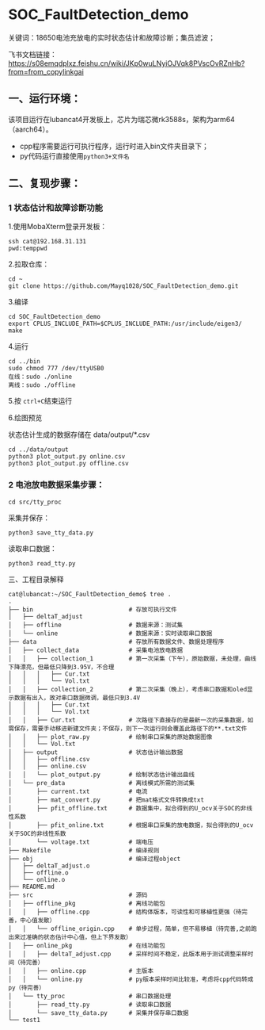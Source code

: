 # SOC_FaultDetection_demo

关键词：18650电池充放电的实时状态估计和故障诊断；集员滤波；

飞书文档链接： https://s08emqdplxz.feishu.cn/wiki/JKp0wuLNyiOJVqk8PVscOvRZnHb?from=from_copylinkgai

## 一、运行环境：

该项目运行在lubancat4开发板上，芯片为瑞芯微rk3588s，架构为arm64（aarch64）。

* cpp程序需要运行可执行程序，运行时进入bin文件夹目录下；
* py代码运行直接使用`python3+文件名`

## 二、复现步骤：

### 1  状态估计和故障诊断功能

1.使用MobaXterm登录开发板：

```
ssh cat@192.168.31.131
pwd:temppwd
```

2.拉取仓库：

```
cd ~
git clone https://github.com/Mayq1028/SOC_FaultDetection_demo.git
```

3.编译

```
cd SOC_FaultDetection_demo
export CPLUS_INCLUDE_PATH=$CPLUS_INCLUDE_PATH:/usr/include/eigen3/ 
make
```

4.运行

```
cd ../bin
sudo chmod 777 /dev/ttyUSB0
在线：sudo ./online
离线：sudo ./offline
```

5.按 `ctrl+C`结束运行

6.绘图预览

状态估计生成的数据存储在 data/output/*.csv

```
cd ../data/output
python3 plot_output.py online.csv
python3 plot_output.py offline.csv
```

### 2   电池放电数据采集步骤：

```
cd src/tty_proc
```

采集并保存：

```
python3 save_tty_data.py
```

读取串口数据：

```
python3 read_tty.py
```





三、工程目录解释

```
cat@lubancat:~/SOC_FaultDetection_demo$ tree .
.
├── bin                           # 存放可执行文件
│   ├── deltaT_adjust   
│   ├── offline                   # 数据来源：测试集
│   └── online                    # 数据来源：实时读取串口数据
├── data                          # 存放所有数据文件、数据处理程序  
│   ├── collect_data              # 采集电池放电数据
│   │   ├── collection_1          # 第一次采集（下午），原始数据，未处理，曲线下降漂亮，但最低只降到3.95V，不合理
│   │   │   ├── Cur.txt
│   │   │   └── Vol.txt
│   │   ├── collection_2          # 第二次采集（晚上），考虑串口数据和oled显示数据有出入，故对串口数据微调，最低只到3.4V
│   │   │   ├── Cur.txt
│   │   │   └── Vol.txt
│   │   ├── Cur.txt               # 次路径下直接存的是最新一次的采集数据，如需保存，需要手动移进新建文件夹；不保存，则下一次运行则会覆盖此路径下的**.txt文件
│   │   ├── plot_raw.py           # 绘制串口采集的原始数据图像
│   │   └── Vol.txt
│   ├── output                    # 状态估计输出数据
│   │   ├── offline.csv   
│   │   ├── online.csv
│   │   └── plot_output.py        # 绘制状态估计输出曲线
│   └── pre_data                  # 离线模式所需的测试集
│       ├── current.txt           # 电流
│       ├── mat_convert.py        # 把mat格式文件转换成txt
│       ├── pfit_offline.txt      # 数据集中，拟合得到的U_ocv关于SOC的非线性系数
│       ├── pfit_online.txt       # 根据串口采集的放电数据，拟合得到的U_ocv关于SOC的非线性系数
│       └── voltage.txt           # 端电压 
├── Makefile                      # 编译规则
├── obj                           # 编译过程object
│   ├── deltaT_adjust.o
│   ├── offline.o
│   └── online.o
├── README.md
├── src                           # 源码
│   ├── offline_pkg               # 离线功能包
│   │   ├── offline.cpp           # 结构体版本，可读性和可移植性更强（待完善，中心值发散）
│   │   └── offline_origin.cpp    # 单步过程，简单，但不易移植（待完善,之前跑出来过准确的状态估计中心值，但上下界发散）
│   ├── online_pkg                # 在线功能包
│   │   ├── deltaT_adjust.cpp     # 采样时间不稳定，此版本用于测试调整采样时间（待完善）
│   │   ├── online.cpp            # 主版本
│   │   └── online.py             # py版本采样时间比较准，考虑将cpp代码转成py（待完善）
│   └── tty_proc                  # 串口数据处理
│       ├── read_tty.py           # 读取串口数据
│       └── save_tty_data.py      # 采集并保存串口数据
└── test1
```
